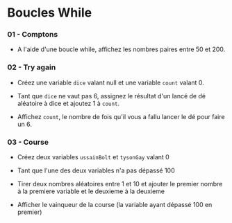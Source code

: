 # Boucles While

### 01 - Comptons

- A l'aide d'une boucle while, affichez les nombres paires entre 50 et 200.

### 02 - Try again

- Créez une variable `dice` valant null et une variable `count` valant 0.

- Tant que `dice` ne vaut pas 6, assignez le résultat d'un lancé de dé aléatoire à dice et ajoutez 1 à `count`.

- Affichez `count`, le nombre de fois qu'il vous a fallu lancer le dé pour faire un 6.

### 03 - Course

- Créez deux variables `ussainBolt` et `tysonGay` valant 0

- Tant que l'une des deux variables n'a pas dépassé 100

- Tirer deux nombres aléatoires entre 1 et 10 et ajouter le premier nombre à la premiere variable et le deuxieme à la deuxieme

- Afficher le vainqueur de la course (la variable ayant dépassé 100 en premier)

